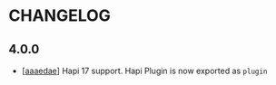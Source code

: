 # CHANGELOG

## 4.0.0

* [[aaaedae](../../commit/aaaedae)] Hapi 17 support. Hapi Plugin is now exported as `plugin`
